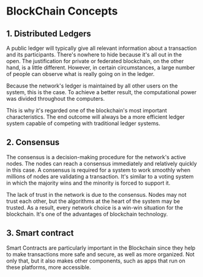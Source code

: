 # BlockChain Concepts

## 1. Distributed Ledgers

A public ledger will typically give all relevant information about a transaction and its participants. There's nowhere to hide because it's all out in the open. The justification for private or federated blockchain, on the other hand, is a little different. However, in certain circumstances, a large number of people can observe what is really going on in the ledger.

Because the network's ledger is maintained by all other users on the system, this is the case. To achieve a better result, the computational power was divided throughout the computers.

This is why it's regarded one of the blockchain's most important characteristics. The end outcome will always be a more efficient ledger system capable of competing with traditional ledger systems.

## 2. Consensus

The consensus is a decision-making procedure for the network's active nodes. The nodes can reach a consensus immediately and relatively quickly in this case. A consensus is required for a system to work smoothly when millions of nodes are validating a transaction. It's similar to a voting system in which the majority wins and the minority is forced to support it.

The lack of trust in the network is due to the consensus. Nodes may not trust each other, but the algorithms at the heart of the system may be trusted. As a result, every network choice is a win-win situation for the blockchain. It's one of the advantages of blockchain technology.

## 3. Smart contract

Smart Contracts are particularly important in the Blockchain since they help to make transactions more safe and secure, as well as more organized. Not only that, but it also makes other components, such as apps that run on these platforms, more accessible.
